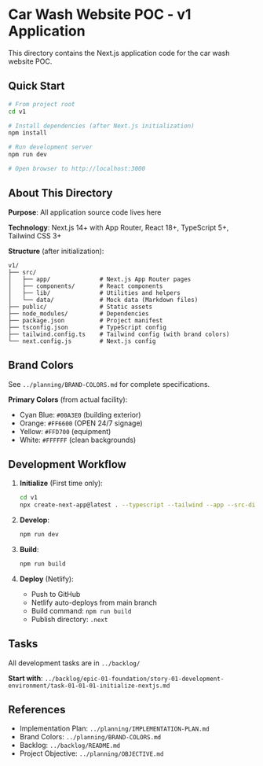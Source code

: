 # Car Wash Website POC - v1 Application

This directory contains the Next.js application code for the car wash website POC.

## Quick Start

```bash
# From project root
cd v1

# Install dependencies (after Next.js initialization)
npm install

# Run development server
npm run dev

# Open browser to http://localhost:3000
```

## About This Directory

**Purpose**: All application source code lives here

**Technology**: Next.js 14+ with App Router, React 18+, TypeScript 5+, Tailwind CSS 3+

**Structure** (after initialization):
```
v1/
├── src/
│   ├── app/              # Next.js App Router pages
│   ├── components/       # React components
│   ├── lib/              # Utilities and helpers
│   └── data/             # Mock data (Markdown files)
├── public/               # Static assets
├── node_modules/         # Dependencies
├── package.json          # Project manifest
├── tsconfig.json         # TypeScript config
├── tailwind.config.ts    # Tailwind config (with brand colors)
└── next.config.js        # Next.js config
```

## Brand Colors

See `../planning/BRAND-COLORS.md` for complete specifications.

**Primary Colors** (from actual facility):
- Cyan Blue: `#00A3E0` (building exterior)
- Orange: `#FF6600` (OPEN 24/7 signage)
- Yellow: `#FFD700` (equipment)
- White: `#FFFFFF` (clean backgrounds)

## Development Workflow

1. **Initialize** (First time only):
   ```bash
   cd v1
   npx create-next-app@latest . --typescript --tailwind --app --src-dir --eslint
   ```

2. **Develop**:
   ```bash
   npm run dev
   ```

3. **Build**:
   ```bash
   npm run build
   ```

4. **Deploy** (Netlify):
   - Push to GitHub
   - Netlify auto-deploys from main branch
   - Build command: `npm run build`
   - Publish directory: `.next`

## Tasks

All development tasks are in `../backlog/`

**Start with**: `../backlog/epic-01-foundation/story-01-development-environment/task-01-01-01-initialize-nextjs.md`

## References

- Implementation Plan: `../planning/IMPLEMENTATION-PLAN.md`
- Brand Colors: `../planning/BRAND-COLORS.md`
- Backlog: `../backlog/README.md`
- Project Objective: `../planning/OBJECTIVE.md`
